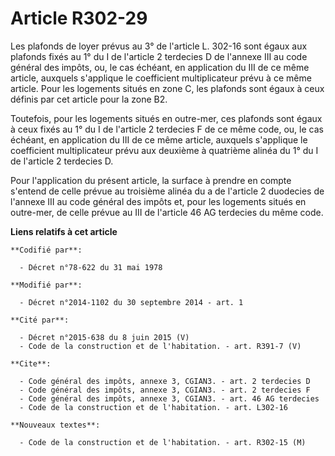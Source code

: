 # Article R302-29

Les plafonds de loyer prévus au 3° de l'article L. 302-16 sont égaux aux plafonds fixés au 1° du I de l'article 2 terdecies D
de l'annexe III au code général des impôts, ou, le cas échéant, en application du III de ce même article, auxquels s'applique
le coefficient multiplicateur prévu à ce même article. Pour les logements situés en zone C, les plafonds sont égaux à ceux
définis par cet article pour la zone B2. 

Toutefois, pour les logements situés en outre-mer, ces plafonds sont égaux à ceux fixés au 1° du I de l'article 2 terdecies F
de ce même code, ou, le cas échéant, en application du III de ce même article, auxquels s'applique le coefficient
multiplicateur prévu aux deuxième à quatrième alinéa du 1° du I de l'article 2 terdecies D. 

Pour l'application du présent article, la surface à prendre en compte s'entend de celle prévue au troisième alinéa du a de
l'article 2 duodecies de l'annexe III au code général des impôts et, pour les logements situés en outre-mer, de celle prévue
au III de l'article 46 AG terdecies du même code.

**Liens relatifs à cet article**

	**Codifié par**:

	  - Décret n°78-622 du 31 mai 1978

	**Modifié par**:

	  - Décret n°2014-1102 du 30 septembre 2014 - art. 1

	**Cité par**:

	  - Décret n°2015-638 du 8 juin 2015 (V)
	  - Code de la construction et de l'habitation. - art. R391-7 (V)

	**Cite**:

	  - Code général des impôts, annexe 3, CGIAN3. - art. 2 terdecies D
	  - Code général des impôts, annexe 3, CGIAN3. - art. 2 terdecies F
	  - Code général des impôts, annexe 3, CGIAN3. - art. 46 AG terdecies
	  - Code de la construction et de l'habitation. - art. L302-16

	**Nouveaux textes**:

	  - Code de la construction et de l'habitation. - art. R302-15 (M)
